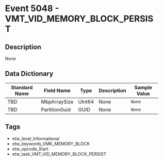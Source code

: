 # Event 5048 - VMT_VID_MEMORY_BLOCK_PERSIST

## Description
None

## Data Dictionary
|Standard Name|Field Name|Type|Description|Sample Value|
|---|---|---|---|---|
|TBD|MbpArraySize|UInt64|None|`None`|
|TBD|PartitionGuid|GUID|None|`None`|

## Tags
* etw_level_Informational
* etw_keywords_VMK_MEMORY_BLOCK
* etw_opcode_Start
* etw_task_VMT_VID_MEMORY_BLOCK_PERSIST